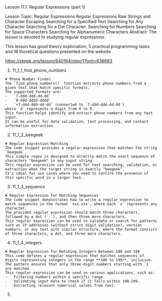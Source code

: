 Lesson 11.1: Regular Expressions (part 1)

Lesson Topic: Regular Expressions
Regular Expressions
Raw Strings and Character Escaping
Searching for a Specified Text
Searching for Any Character
Searching for a Dot Character.
Searching for Numbers
Searching for Space Characters
Searching for Alphanumeric Characters
Abstract: The lesson is devoted to studying regular expressions.

This lesson has good theory explonation, 5 practical programming tasks and 16 thoretical questions presented on the website

https://stepik.org/lesson/640164/step/1?unit=636683

1. 11_1_1_find_phone_numbers

```
# Phone Number Finder
The `find_phone_numbers()` function extracts phone numbers from a given text that match specific formats.
The supported formats are:
-   `7-ddd-ddd-dd-dd`
-   `8-ddd-dddd-dddd`
-   `+7-ddd-ddd-dd-dd` (converted to `7-ddd-ddd-dd-dd`)
where `d` represents a digit from 0 to 9.
This function helps identify and extract phone numbers from any text input.
It can be useful for data validation, text processing, and contact information extraction.
```

2. 11_1_2_beegeek

```
# Regular Expression Matching
The code snippet provides a regular expression that matches the string `beegeek`.
This simple regex is designed to directly match the exact sequence of characters "beegeek" in any input string.
This regular expression can be used for text searching, validation, or extraction when the target string is exactly "beegeek".
It's ideal for use cases where you need to confirm the presence of this specific word in a larger text.
```

3. 11_1_3_sequence

```
# Regular Expression for Matching Sequences
The code snippet demonstrates how to write a regular expression to match sequences in the format `xxx.xxx`, where each `x` represents any character.
The provided regular expression should match three characters, followed by a dot (`.`), and then three more characters.
This regular expression can be used to validate or search for patterns such as IP addresses (without strict digit validation), version numbers, or any text with similar structure, where the format consists of three characters, a dot, and three more characters.
```

4. 11_1_4_integers

```
# Regular Expression for Matching Integers Between 100 and 199
This code defines a regular expression that matches sequences of digits representing integers in the range **100 to 199**, inclusive.
The pattern ensures that only three-digit numbers starting with `1` are matched.
This regular expression can be used in various applications, such as:
-   Filtering numbers within a specific range.
-   Validating input data to check if it falls within 100–199.
-   Extracting relevant numerical values from text.
```

5.

```

```
